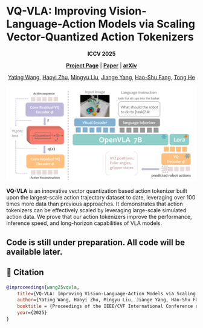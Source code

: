 
# VQ-VLA: Improving Vision-Language-Action Models via Scaling Vector-Quantized Action Tokenizers
<div align="center">


**ICCV 2025**

[**Project Page**](https://xiaoxiao0406.github.io/vqvla.github.io/) | [**Paper**](https://xiaoxiao0406.github.io/vqvla.github.io/static/pdfs/VQ-VLA.pdf) | [**arXiv**](https://arxiv.org/pdf/2507.01016) 

[Yating Wang](https://scholar.google.com/citations?hl=zh-CN&user=5SuBWh0AAAAJ), [Haoyi Zhu](https://www.haoyizhu.site/), [Mingyu Liu](https://mingyulau.github.io/), [Jiange Yang](https://yangjiangeyjg.github.io/),  [Hao-Shu Fang](https://fang-haoshu.github.io/), [Tong He](http://tonghe90.github.io/)
<!-- <hr style="border: 2px solid gray;"></hr> -->
</div>

![teaser](assets/vqvla_pipeline.png)

**VQ-VLA** is an innovative vector quantization based action tokenizer built upon the largest-scale action trajectory dataset to date, leveraging over 100 times more data than previous approaches. It demonstrates that action tokenizers can be effectively scaled by leveraging large-scale simulated action data. We prove that our action tokenizers improve the performance, inference speed, and long-horizon capabilities of
VLA models.

## Code is still under preparation. All code will be available later.

## :pencil: Citation

```bibtex
@inproceedings{wang25vqvla,
    title={VQ-VLA: Improving Vision-Language-Action Models via Scaling Vector-Quantized Action Tokenizers},
    author={Yating Wang, Haoyi Zhu, Mingyu Liu, Jiange Yang, Hao-Shu Fang, Tong He},
    booktitle = {Proceedings of the IEEE/CVF International Conference on Computer Vision},
    year={2025}
}
```
